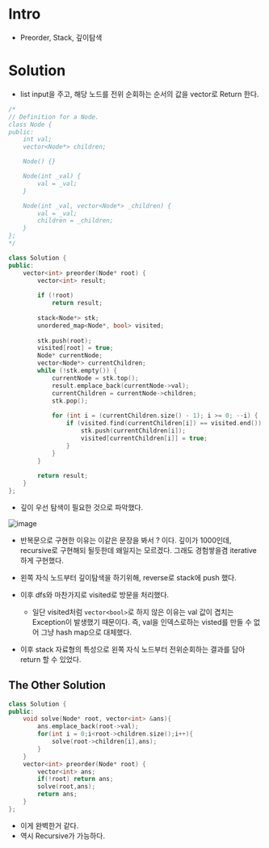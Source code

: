 # Intro
- Preorder, Stack, 깊이탐색

# Solution
- list input을 주고, 해당 노드를 전위 순회하는 순서의 값을 vector로 Return 한다.

```cpp
/*
// Definition for a Node.
class Node {
public:
    int val;
    vector<Node*> children;

    Node() {}

    Node(int _val) {
        val = _val;
    }

    Node(int _val, vector<Node*> _children) {
        val = _val;
        children = _children;
    }
};
*/

class Solution {
public:
    vector<int> preorder(Node* root) {
        vector<int> result;
        
        if (!root)
            return result;
            
        stack<Node*> stk;
        unordered_map<Node*, bool> visited;
        
        stk.push(root);
        visited[root] = true;
        Node* currentNode;
        vector<Node*> currentChildren;
        while (!stk.empty()) {
            currentNode = stk.top();
            result.emplace_back(currentNode->val);
            currentChildren = currentNode->children;
            stk.pop();
            
            for (int i = (currentChildren.size() - 1); i >= 0; --i) {
                if (visited.find(currentChildren[i]) == visited.end()) {
                    stk.push(currentChildren[i]);
                    visited[currentChildren[i]] = true;
                }
            }
        }
        
        return result;
    }
};
```
- 깊이 우선 탐색이 필요한 것으로 파악했다.

![image](https://user-images.githubusercontent.com/69780812/199235570-894d6dc0-411d-459e-87af-91135c365fc2.png)
- 반복문으로 구현한 이유는 이같은 문장을 봐서 ? 이다. 깊이가 1000인데, recursive로 구현해되 될듯한데 왜일지는 모르겠다. 그래도 경험쌓을겸 iterative하게 구현했다.

- 왼쪽 자식 노드부터 깊이탐색을 하기위해, reverse로 stack에 push 했다.
- 이후 dfs와 마찬가지로 visited로 방문을 처리했다.
  - 일단 visited처럼 ```vector<bool>```로 하지 않은 이유는 val 값이 겹치는 Exception이 발생했기 때문이다. 즉, val을 인덱스로하는 visted를 만들 수 없어 그냥 hash map으로 대체했다.
- 이후 stack 자료형의 특성으로 왼쪽 자식 노드부터 전위순회하는 결과를 담아 return 할 수 있었다.

## The Other Solution
```cpp
class Solution {
public:
    void solve(Node* root, vector<int> &ans){
        ans.emplace_back(root->val);
        for(int i = 0;i<root->children.size();i++){
            solve(root->children[i],ans);
        }
    }
    vector<int> preorder(Node* root) {
        vector<int> ans;
        if(!root) return ans;
        solve(root,ans);
        return ans;
    }
};
```
- 이게 완벽한거 같다.
- 역시 Recursive가 가능하다.
